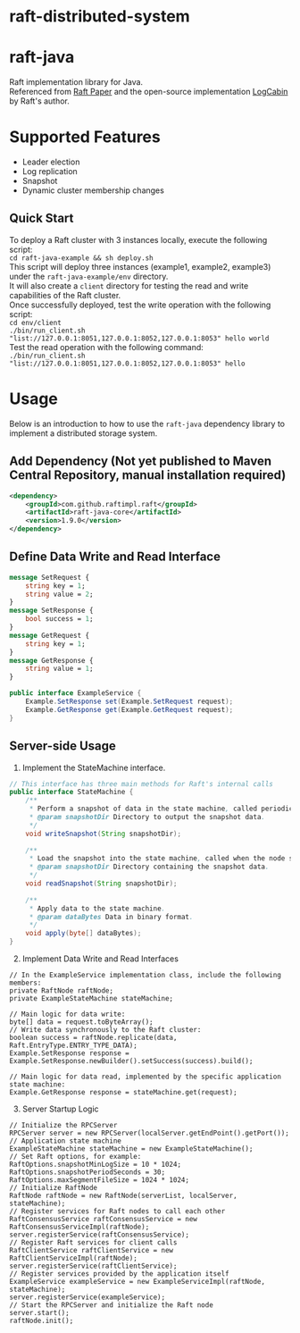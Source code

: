 # raft-distributed-system

# raft-java
Raft implementation library for Java.<br>
Referenced from [Raft Paper](https://github.com/maemual/raft-zh_cn) and the open-source implementation [LogCabin](https://github.com/logcabin/logcabin) by Raft's author.

# Supported Features
* Leader election
* Log replication
* Snapshot
* Dynamic cluster membership changes

## Quick Start
To deploy a Raft cluster with 3 instances locally, execute the following script:<br>
`cd raft-java-example && sh deploy.sh`<br>
This script will deploy three instances (example1, example2, example3) under the `raft-java-example/env` directory.<br>
It will also create a `client` directory for testing the read and write capabilities of the Raft cluster.<br>
Once successfully deployed, test the write operation with the following script:<br>
`cd env/client`<br>
`./bin/run_client.sh "list://127.0.0.1:8051,127.0.0.1:8052,127.0.0.1:8053" hello world`<br>
Test the read operation with the following command:<br>
`./bin/run_client.sh "list://127.0.0.1:8051,127.0.0.1:8052,127.0.0.1:8053" hello`

# Usage
Below is an introduction to how to use the `raft-java` dependency library to implement a distributed storage system.

## Add Dependency (Not yet published to Maven Central Repository, manual installation required)
```xml
<dependency>
    <groupId>com.github.raftimpl.raft</groupId>
    <artifactId>raft-java-core</artifactId>
    <version>1.9.0</version>
</dependency>
```

## Define Data Write and Read Interface
```protobuf
message SetRequest {
    string key = 1;
    string value = 2;
}
message SetResponse {
    bool success = 1;
}
message GetRequest {
    string key = 1;
}
message GetResponse {
    string value = 1;
}
```
```java
public interface ExampleService {
    Example.SetResponse set(Example.SetRequest request);
    Example.GetResponse get(Example.GetRequest request);
}
```

## Server-side Usage
1. Implement the StateMachine interface.
```java
// This interface has three main methods for Raft's internal calls
public interface StateMachine {
    /**
     * Perform a snapshot of data in the state machine, called periodically by each node locally.
     * @param snapshotDir Directory to output the snapshot data.
     */
    void writeSnapshot(String snapshotDir);
    
    /**
     * Load the snapshot into the state machine, called when the node starts up.
     * @param snapshotDir Directory containing the snapshot data.
     */
    void readSnapshot(String snapshotDir);
    
    /**
     * Apply data to the state machine.
     * @param dataBytes Data in binary format.
     */
    void apply(byte[] dataBytes);
}
```

2. Implement Data Write and Read Interfaces
```
// In the ExampleService implementation class, include the following members:
private RaftNode raftNode;
private ExampleStateMachine stateMachine;
```
```
// Main logic for data write:
byte[] data = request.toByteArray();
// Write data synchronously to the Raft cluster:
boolean success = raftNode.replicate(data, Raft.EntryType.ENTRY_TYPE_DATA);
Example.SetResponse response = Example.SetResponse.newBuilder().setSuccess(success).build();
```
```
// Main logic for data read, implemented by the specific application state machine:
Example.GetResponse response = stateMachine.get(request);
```

3. Server Startup Logic
```
// Initialize the RPCServer
RPCServer server = new RPCServer(localServer.getEndPoint().getPort());
// Application state machine
ExampleStateMachine stateMachine = new ExampleStateMachine();
// Set Raft options, for example:
RaftOptions.snapshotMinLogSize = 10 * 1024;
RaftOptions.snapshotPeriodSeconds = 30;
RaftOptions.maxSegmentFileSize = 1024 * 1024;
// Initialize RaftNode
RaftNode raftNode = new RaftNode(serverList, localServer, stateMachine);
// Register services for Raft nodes to call each other
RaftConsensusService raftConsensusService = new RaftConsensusServiceImpl(raftNode);
server.registerService(raftConsensusService);
// Register Raft services for client calls
RaftClientService raftClientService = new RaftClientServiceImpl(raftNode);
server.registerService(raftClientService);
// Register services provided by the application itself
ExampleService exampleService = new ExampleServiceImpl(raftNode, stateMachine);
server.registerService(exampleService);
// Start the RPCServer and initialize the Raft node
server.start();
raftNode.init();
```

